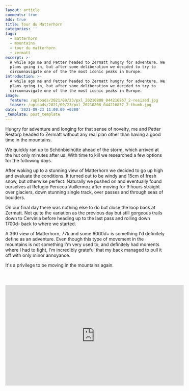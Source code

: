 ```yaml
---
layout: article
comments: true
ads: true
title: Tour du Matterhorn
categories: ''
tags:
  - matterhorn
  - mountains
  - tour du matterhorn
  - zermatt
excerpt: >-
  A while ago me and Petter headed to Zermatt hungry for adventure. We had no
  plans going in, but after some deliberation we decided to try to
  circumnavigate one of the the most iconic peaks in Europe.
introduction: >-
  A while ago me and Petter headed to Zermatt hungry for adventure. We had no
  plans going in, but after some deliberation we decided to try to
  circumnavigate one of the the most iconic peaks in Europe.
image:
  feature: /uploads/2021/09/23/pxl_20210808_044216857_2-resized.jpg
  teaser: /uploads/2021/09/23/pxl_20210808_044216857_2-thumb.jpg
date: '2021-09-23 11:00:00 +0200'
_template: post_template
---
```


Hungry for adventure and longing for that sense of novelty, me and Petter Restorp headed to Zermatt without any real plan other than having a good time in the mountains.  
  
We quickly ran up to Schönbielhütte ahead of the storm, which arrived at the hut only minutes after us. With time to kill we researched a few options for the following days.  
  
After waking up to a stunning view of Matterhorn we decided to go up high and evaluate the conditions. It turned out to be windy and 15cm of fresh snow, but otherwise perfect. Naturally we pushed on and eventually found ourselves at Refugio Perucca Vuillermoz after moving for 9 hours straight over glaciers, down stunning single track, over passes and through seas of boulders.  
  
On our final day there was nothing else to do but close the loop back at Zermatt. Not quite the variation as the previous day but still gorgeous trails down to Cervinia before heading up to the last pass and rolling down 1700d- back to where we started.  
  
A 360 view of Matterhorn, 77k and some 6000d+ is something I'd definitely define as an adventure. Even though this type of movement in the mountains is not something I'm very used to, and definitely had moments where I had to fight, I'm incredibly grateful that my back managed to pull it off with only minor annoyance.  
  
It's a privilege to be moving in the mountains again.

<iframe width="560" height="315" src="https://www.youtube.com/embed/m_bL1A0Z0Ts" frameborder="0" allow="accelerometer; autoplay; encrypted-media; gyroscope; picture-in-picture" allowfullscreen style=" margin-top: 40px;"></iframe>
